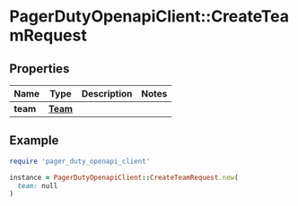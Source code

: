 # PagerDutyOpenapiClient::CreateTeamRequest

## Properties

| Name | Type | Description | Notes |
| ---- | ---- | ----------- | ----- |
| **team** | [**Team**](Team.md) |  |  |

## Example

```ruby
require 'pager_duty_openapi_client'

instance = PagerDutyOpenapiClient::CreateTeamRequest.new(
  team: null
)
```

